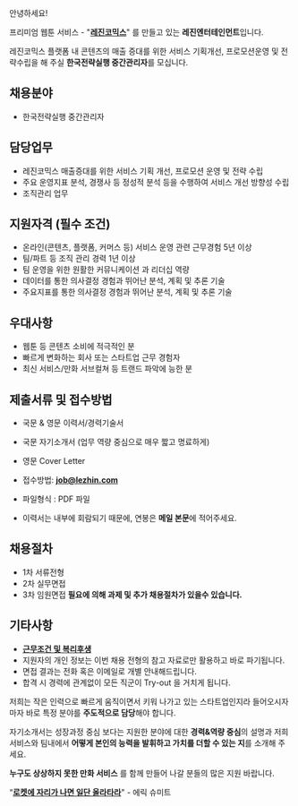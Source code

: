 ﻿안녕하세요!

프리미엄 웹툰 서비스 - "**[레진코믹스](http://www.lezhin.com)**" 를 만들고 있는 **레진엔터테인먼트**입니다.

레진코믹스 플랫폼 내 콘텐츠의 매출 증대를 위한 서비스 기획개선, 프로모션운영 및 전략수립을 해 주실 **한국전략실행 중간관리자**를 모십니다.
 

## 채용분야 

- 한국전략실행 중간관리자

## 담당업무

- 레진코믹스 매출증대를 위한 서비스 기획 개선, 프로모션 운영 및 전략 수립
- 주요 운영지표 분석, 경쟁사 등 정성적 분석 등을 수행하여 서비스 개선 방향성 수립
- 조직관리 업무

## 지원자격 (필수 조건)

- 온라인(콘텐츠, 플랫폼, 커머스 등) 서비스 운영 관련 근무경험 5년 이상
- 팀/파트 등 조직 관리 경력 1년 이상
- 팀 운영을 위한 원활한 커뮤니케이션 과 리더십 역량
- 데이터를 통한 의사결정 경험과 뛰어난 분석, 계획 및 추론 기술
- 주요지표를 통한 의사결정 경험과 뛰어난 분석, 계획 및 추론 기술

## 우대사항

- 웹툰 등 콘텐츠 소비에 적극적인 분
- 빠르게 변화하는 회사 또는 스타트업 근무 경험자
- 최신 서비스/만화 서브컬쳐 등 트랜드 파악에 능한 분


## 제출서류 및 접수방법

- 국문 & 영문 이력서/경력기술서 
- 국문 자기소개서 (업무 역량 중심으로 매우 짧고 명료하게)
- 영문 Cover Letter

- 접수방법: **job@lezhin.com** 
- 파일형식 : PDF 파일  
- 이력서는 내부에 회람되기 때문에, 연봉은 **메일 본문**에 적어주세요.


## 채용절차 

- 1차 서류전형
- 2차 실무면접 
- 3차 임원면접 
**필요에 의해 과제 및 추가 채용절차가 있을수 있습니다.**

## 기타사항 
- [**근무조건 및 복리후생**](https://github.com/lezhin/apply/blob/master/README.md)
- 지원자의 개인 정보는 이번 채용 전형의 참고 자료로만 활용하고 바로 파기됩니다.
- 면접 결과는 전화 혹은 이메일로 개별 안내해드립니다.
- 합격 시 경력에 관계없이 모든 직군이 Try-out 을 거치게 됩니다. 


저희는 작은 인력으로 빠르게 움직이면서 키워 나가고 있는 스타트업인지라 들어오시자마자 바로 특정 분야를 **주도적으로 담당**해야 합니다. 

자기소개서는 성장과정 중심 보다는 지원한 분야에 대한 **경력&역량 중심**의 설명과 저희 서비스와 팀내에서 **어떻게 본인의 능력을 발휘하고 가치를 더할 수 있는 지**를 소개해 주세요.

**누구도 상상하지 못한 만화 서비스** 를 함께 만들어 나갈 분들의 많은 지원 바랍니다.


“[**로켓에 자리가 나면 일단 올라타라**](http://estima.wordpress.com/2012/05/28/sheryl/)" - 에릭 슈미트